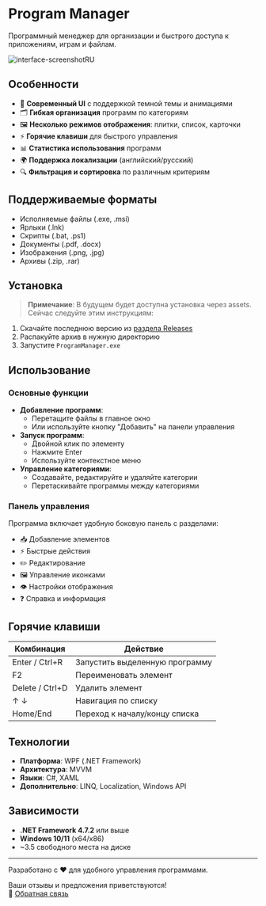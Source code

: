 # Program Manager

Программный менеджер для организации и быстрого доступа к приложениям, играм и файлам.

![interface-screenshotRU](https://github.com/user-attachments/assets/2934d100-936d-4204-b47f-fd81bfcc32b1)

## Особенности

- 🎨 **Современный UI** с поддержкой темной темы и анимациями
- 🗂 **Гибкая организация** программ по категориям
- 🖼 **Несколько режимов отображения**: плитки, список, карточки
- ⚡ **Горячие клавиши** для быстрого управления
- 📊 **Статистика использования** программ
- 🌍 **Поддержка локализации** (английский/русский)
- 🔍 **Фильтрация и сортировка** по различным критериям

## Поддерживаемые форматы

- Исполняемые файлы (.exe, .msi)
- Ярлыки (.lnk)
- Скрипты (.bat, .ps1)
- Документы (.pdf, .docx)
- Изображения (.png, .jpg)
- Архивы (.zip, .rar)

## Установка
> **Примечание**: В будущем будет доступна установка через assets. Сейчас следуйте этим инструкциям:

1. Скачайте последнюю версию из [раздела Releases](#) <!-- Добавьте ссылку когда будет готово -->
2. Распакуйте архив в нужную директорию
3. Запустите `ProgramManager.exe`

## Использование

### Основные функции
- **Добавление программ**:
  - Перетащите файлы в главное окно
  - Или используйте кнопку "Добавить" на панели управления
- **Запуск программ**:
  - Двойной клик по элементу
  - Нажмите Enter
  - Используйте контекстное меню
- **Управление категориями**:
  - Создавайте, редактируйте и удаляйте категории
  - Перетаскивайте программы между категориями

### Панель управления
Программа включает удобную боковую панель с разделами:
- 📥 Добавление элементов
- ⚡ Быстрые действия
- ✏️ Редактирование
- 🖼️ Управление иконками
- 👁️ Настройки отображения
- ❓ Справка и информация

## Горячие клавиши

| Комбинация       | Действие                  |
|------------------|---------------------------|
| Enter / Ctrl+R   | Запустить выделенную программу |
| F2               | Переименовать элемент     |
| Delete / Ctrl+D  | Удалить элемент           |
| ↑ ↓              | Навигация по списку       |
| Home/End         | Переход к началу/концу списка |

## Технологии

- **Платформа**: WPF (.NET Framework)
- **Архитектура**: MVVM
- **Языки**: C#, XAML
- **Дополнительно**: LINQ, Localization, Windows API

## Зависимости

- **.NET Framework 4.7.2** или выше
- **Windows 10/11** (x64/x86)
- ~3.5 свободного места на диске

---

Разработано с ❤️ для удобного управления программами.  

Ваши отзывы и предложения приветствуются!  
📧 [Обратная связь]([mailto:ваш.email@example.com](https://mittory.github.io/FeedBackSite/))
